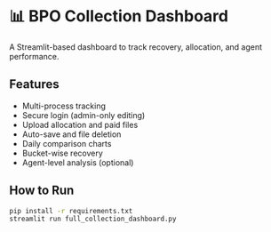 # 📊 BPO Collection Dashboard

A Streamlit-based dashboard to track recovery, allocation, and agent performance.

## Features

- Multi-process tracking
- Secure login (admin-only editing)
- Upload allocation and paid files
- Auto-save and file deletion
- Daily comparison charts
- Bucket-wise recovery
- Agent-level analysis (optional)

## How to Run

```bash
pip install -r requirements.txt
streamlit run full_collection_dashboard.py
